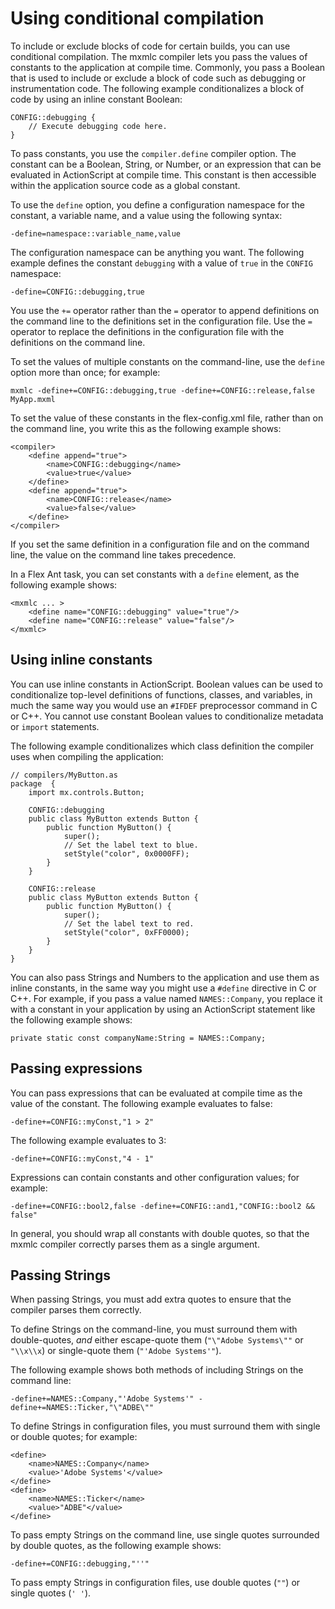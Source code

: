# Using conditional compilation

To include or exclude blocks of code for certain builds, you can use conditional
compilation. The mxmlc compiler lets you pass the values of constants to the
application at compile time. Commonly, you pass a Boolean that is used to
include or exclude a block of code such as debugging or instrumentation code.
The following example conditionalizes a block of code by using an inline
constant Boolean:

    CONFIG::debugging {
        // Execute debugging code here.
    }

To pass constants, you use the `compiler.define` compiler option. The constant
can be a Boolean, String, or Number, or an expression that can be evaluated in
ActionScript at compile time. This constant is then accessible within the
application source code as a global constant.

To use the `define` option, you define a configuration namespace for the
constant, a variable name, and a value using the following syntax:

    -define=namespace::variable_name,value

The configuration namespace can be anything you want. The following example
defines the constant `debugging` with a value of `true` in the `CONFIG`
namespace:

    -define=CONFIG::debugging,true

You use the `+=` operator rather than the `=` operator to append definitions on
the command line to the definitions set in the configuration file. Use the `=`
operator to replace the definitions in the configuration file with the
definitions on the command line.

To set the values of multiple constants on the command-line, use the `define`
option more than once; for example:

    mxmlc -define+=CONFIG::debugging,true -define+=CONFIG::release,false MyApp.mxml

To set the value of these constants in the flex-config.xml file, rather than on
the command line, you write this as the following example shows:

    <compiler>
        <define append="true">
            <name>CONFIG::debugging</name>
            <value>true</value>
        </define>
        <define append="true">
            <name>CONFIG::release</name>
            <value>false</value>
        </define>
    </compiler>

If you set the same definition in a configuration file and on the command line,
the value on the command line takes precedence.

In a Flex Ant task, you can set constants with a `define` element, as the
following example shows:

    <mxmlc ... >
        <define name="CONFIG::debugging" value="true"/>
        <define name="CONFIG::release" value="false"/>
    </mxmlc>

## Using inline constants

You can use inline constants in ActionScript. Boolean values can be used to
conditionalize top-level definitions of functions, classes, and variables, in
much the same way you would use an `#IFDEF` preprocessor command in C or C++.
You cannot use constant Boolean values to conditionalize metadata or `import`
statements.

The following example conditionalizes which class definition the compiler uses
when compiling the application:

    // compilers/MyButton.as
    package  {
        import mx.controls.Button;

        CONFIG::debugging
        public class MyButton extends Button {
            public function MyButton() {
                super();
                // Set the label text to blue.
                setStyle("color", 0x0000FF);
            }
        }

        CONFIG::release
        public class MyButton extends Button {
            public function MyButton() {
                super();
                // Set the label text to red.
                setStyle("color", 0xFF0000);
            }
        }
    }

You can also pass Strings and Numbers to the application and use them as inline
constants, in the same way you might use a `#define` directive in C or C++. For
example, if you pass a value named `NAMES::Company`, you replace it with a
constant in your application by using an ActionScript statement like the
following example shows:

    private static const companyName:String = NAMES::Company;

## Passing expressions

You can pass expressions that can be evaluated at compile time as the value of
the constant. The following example evaluates to false:

    -define+=CONFIG::myConst,"1 > 2"

The following example evaluates to 3:

    -define+=CONFIG::myConst,"4 - 1"

Expressions can contain constants and other configuration values; for example:

    -define+=CONFIG::bool2,false -define+=CONFIG::and1,"CONFIG::bool2 && false"

In general, you should wrap all constants with double quotes, so that the mxmlc
compiler correctly parses them as a single argument.

## Passing Strings

When passing Strings, you must add extra quotes to ensure that the compiler
parses them correctly.

To define Strings on the command-line, you must surround them with
double-quotes, _and_ either escape-quote them (`"\"Adobe Systems\""` or
`"\\x\\x`) or single-quote them (`"'Adobe Systems'"`).

The following example shows both methods of including Strings on the command
line:

    -define+=NAMES::Company,"'Adobe Systems'" -define+=NAMES::Ticker,"\"ADBE\""

To define Strings in configuration files, you must surround them with single or
double quotes; for example:

    <define>
        <name>NAMES::Company</name>
        <value>'Adobe Systems'</value>
    </define>
    <define>
        <name>NAMES::Ticker</name>
        <value>"ADBE"</value>
    </define>

To pass empty Strings on the command line, use single quotes surrounded by
double quotes, as the following example shows:

    -define+=CONFIG::debugging,"''"

To pass empty Strings in configuration files, use double quotes (`""`) or single
quotes (`' '`).
